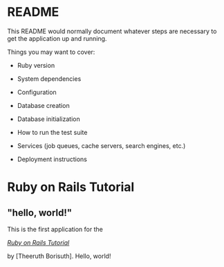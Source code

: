 # README

This README would normally document whatever steps are necessary to get the
application up and running.

Things you may want to cover:

* Ruby version

* System dependencies

* Configuration

* Database creation

* Database initialization

* How to run the test suite

* Services (job queues, cache servers, search engines, etc.)

* Deployment instructions

# Ruby on Rails Tutorial

## "hello, world!"

This is the first application for the

[*Ruby on Rails Tutorial*](http://www.railstutorial.org/)

by [Theeruth Borisuth]. Hello, world!
